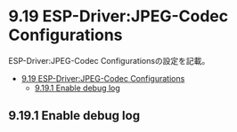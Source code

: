 # 9.19 ESP-Driver:JPEG-Codec Configurations
ESP-Driver:JPEG-Codec Configurationsの設定を記載。

- [9.19 ESP-Driver:JPEG-Codec Configurations](#919-esp-driverjpeg-codec-configurations)
  - [9.19.1 Enable debug log](#9191-enable-debug-log)

## 9.19.1 Enable debug log
